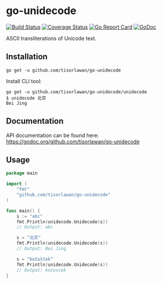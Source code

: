 go-unidecode
==============

[![Build Status](https://travis-ci.org/tisorlawan/go-unidecode.svg?branch=master)](https://travis-ci.org/tisorlawan/go-unidecode)
[![Coverage Status](https://coveralls.io/repos/tisorlawan/go-unidecode/badge.svg?branch=master)](https://coveralls.io/r/tisorlawan/go-unidecode?branch=master)
[![Go Report Card](https://goreportcard.com/badge/github.com/tisorlawan/go-unidecode)](https://goreportcard.com/report/github.com/tisorlawan/go-unidecode)
[![GoDoc](https://godoc.org/github.com/tisorlawan/go-unidecode?status.svg)](https://godoc.org/github.com/tisorlawan/go-unidecode)

ASCII transliterations of Unicode text.


Installation
------------

```
go get -u github.com/tisorlawan/go-unidecode
```

Install CLI tool:

```
go get -u github.com/tisorlawan/go-unidecode/unidecode
$ unidecode 北京
Bei Jing 
```


Documentation
--------------

API documentation can be found here:
https://godoc.org/github.com/tisorlawan/go-unidecode


Usage
------

```go
package main

import (
	"fmt"
	"github.com/tisorlawan/go-unidecode"
)

func main() {
	s := "abc"
	fmt.Println(unidecode.Unidecode(s))
	// Output: abc

	s = "北京"
	fmt.Println(unidecode.Unidecode(s))
	// Output: Bei Jing

	s = "kožušček"
	fmt.Println(unidecode.Unidecode(s))
	// Output: kozuscek
}
```
